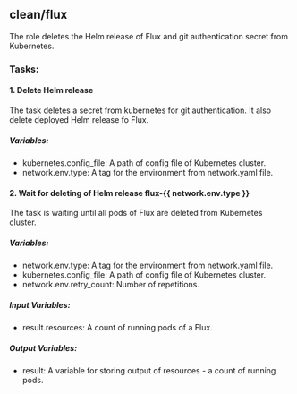 ## clean/flux
The role deletes the Helm release of Flux and git authentication secret from Kubernetes.

### Tasks:
#### 1. Delete Helm release
The task deletes a secret from kubernetes for git authentication. It also delete deployed Helm release fo Flux.
##### Variables:
 - kubernetes.config_file: A path of config file of Kubernetes cluster.
 - network.env.type: A tag for the environment from network.yaml file.

#### 2. Wait for deleting of Helm release flux-{{ network.env.type }}
The task is waiting until all pods of Flux are deleted from Kubernetes cluster.
##### Variables:
 - network.env.type: A tag for the environment from network.yaml file.
 - kubernetes.config_file: A path of config file of Kubernetes cluster.
 - network.env.retry_count: Number of repetitions.
##### Input Variables:
 - result.resources: A count of running pods of a Flux.
##### Output Variables:
 - result: A variable for storing output of resources - a count of running pods.
